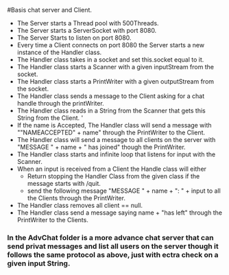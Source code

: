 #Basis chat server and Client. 
- The Server starts a Thread pool with 500Threads. 
- The Server starts a ServerSocket with port 8080. 
- The Server Starts to listen on port 8080. 
- Every time a Client connects on port 8080 the Server starts a new instance of the Handler class. 
- The Handler class takes in a socket and set this.socket equal to it. 
- The Handler class starts a Scanner with a given inputStream from the socket.
- The Handler class starts a PrintWriter with a given outputStream from the socket. 
- The Handler class sends a message to the Client asking for a chat handle through the printWriter. 
- The Handler class reads in a String from the Scanner that gets this String from the Client. '
- If the name is Accepted, The Handler class will send a message with ""NAMEACCEPTED" + name" through the PrintWriter to the Client. 
- The Handler class will send a message to all clients on the server with "MESSAGE " + name + " has joined" though the PrintWriter.
- The Handler class starts and infinite loop that listens for input with the Scanner.
- When an input is received from a Client the Handle class will either
  - Return stopping the Handler Class from the given class if the message starts with /quit. 
  - send the following message "MESSAGE " + name + ": " + input to all the Clients through the PrintWriter.
- The Handler class removes all client == null. 
- The Handler class send a message saying name + "has left" through the PrintWriter to the Clients. 


### In the AdvChat folder is a more advance chat server that can send privat messages and list all users on the server though it follows the same protocol as above, just with ectra check on a given input String. 